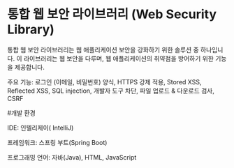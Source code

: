 # 통합 웹 보안 라이브러리 (Web Security Library)

통합 웹 보안 라이브러리는 웹 애플리케이션 보안을 강화하기 위한 솔루션 중 하나입니다. 이 라이브러리는 웹 보안을 다루며, 웹 애플리케이션의 취약점을 방어하기 위한 기능을 제공합니다.

주요 기능:
로그인 (이메일, 비밀번호) 양식,
HTTPS 강제 적용,
Stored XSS,
Reflected XSS,
SQL injection,
개발자 도구 차단,
파일 업로드 & 다운로드 검사,
CSRF

#개발 환경

IDE: 인텔리제이( IntelliJ)

프레임워크: 스프링 부트(Spring Boot)

프로그래밍 언어: 자바(Java), HTML, JavaScript

